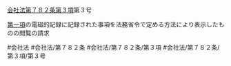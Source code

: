 [会社法第７８２条第３項](会社法＿＿＿＿第７８２条第３項)第３号

[第一項](会社法＿＿＿＿第７８２条第１項)の電磁的記録に記録された事項を法務省令で定める方法により表示したものの閲覧の請求


#会社法
#会社法/第７８２条
#会社法/第７８２条/第３項
#会社法/第７８２条/第３項/第３号
